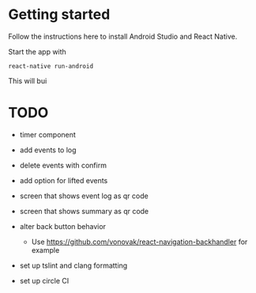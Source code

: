 # Getting started

Follow the instructions here to install Android Studio and React Native.

Start the app with 

    react-native run-android

This will bui

# TODO

- timer component
- add events to log
- delete events with confirm
- add option for lifted events
- screen that shows event log as qr code
- screen that shows summary as qr code
- alter back button behavior
    - Use https://github.com/vonovak/react-navigation-backhandler for example

- set up tslint and clang formatting
- set up circle CI

